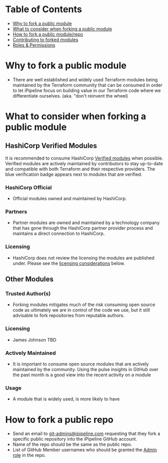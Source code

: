 # Table of Contents
* [Why to fork a public module](#why-to-fork-a-public-module)
* [What to consider when forking a public module](#what-to-consider-when-forking-a-public-module)
* [How to fork a public module/repo](#how-to-fork-a-public-repo)
* [Contributing to forked modules](#XXXX)
* [Roles & Permissions](#roles--permissions)

# Why to fork a public module
* There are well established and widely used Terraform modules being maintained by the Terraform community that can be consumed in order to let iPipeline focus on building value in our Terraform code where we differentiate ourselves. (aka. "don't reinvent the wheel)

# What to consider when forking a public module
## HashiCorp Verified Modules
It is recommended to consume HashiCorp [Verified modules](https://www.terraform.io/docs/registry/modules/verified.html) when possible. Verified modules are actively maintained by contributors to stay up-to-date and compatible with both Terraform and their respective providers.  The blue verification badge appears next to modules that are verified.
### HashiCorp Official
* Official modules owned and maintained by HashiCorp.
### Partners
* Partner modules are owned and maintained by a technology company that has gone through the HashiCorp partner provider process and maintains a direct connection to HashiCorp.


### Licensing
* HashiCorp does not review the licensing the modules are published under. Please see the [licensing considerations](#licensing) below.

## Other Modules
### Trusted Author(s)
* Forking modules mitigates much of the risk consuming open source code as ultimately we are in control of the code we use, but it still advisable to fork repositories from reputable authors.
### Licensing
* James Johnson TBD
### Actively Maintained
* It is important to consume open source modules that are actively maintained by the community. Using the pulse insights in GitHub over the past month is a good view into the recent activity on a module
### Usage
* A module that is widely used, is more likely to have 

# How to fork a public repo
* Send an email to git-admins@ipipeline.com requesting that they fork a specific public repository into the iPipeline GitHub account.
* Name of the repo should be the same as the public repo.
* List of GitHub Member usernames who should be granted the [Admin role](https://help.github.com/en/github/setting-up-and-managing-organizations-and-teams/repository-permission-levels-for-an-organization) in the repo.
